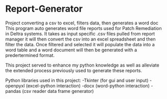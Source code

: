 # Report-Generator
Project converting a csv to excel, filters data, then generates a word doc
This program auto generates word file reports used for Patch Remediation in Deltra systems. It takes as input specific .csv files pulled from report manager
it will then convert the csv into an excel spreadsheet and then filter the data.
Once filtered and selected it will populate the data into a word table and a word document will then be generated with a predertermined format. 

This project served to enhance my python knowledge as well as alleviate the extended process previously used to generate these reports. 

Python libraries used in this project:
-Tkinter (for gui and user input)
-openpyxl (excel-python interaction)
-docx (word-python interaction)
-pandas (csv reader data frame generator)

